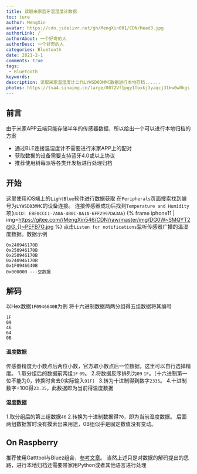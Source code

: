 ```yaml
---
title: 读取米家蓝牙温湿度计数据
toc: ture
author: MengXin
avatar: https://cdn.jsdelivr.net/gh/MengXin001/CDN/Head3.jpg
authorLink: /
authorAbout: 一个好奇的人
authorDesc: 一个好奇的人
categories: Bluetooth
date: 2021-2-1
comments: true
tags: 
 - Bluetooth
keywords: 
description: 读取米家温湿度计二代LYWSD03MMC数据进行本地存档......
photos: https://tva4.sinaimg.cn/large/0072Vf1pgy1foxkj3yaqcj31kw0w0kgs.jpg
---
```


## 前言
由于米家APP云端只能存储半年的传感器数据，所以给出一个可以进行本地归档的方案
* 通过BLE连接温湿度计不需要进行米家APP上的配对
* 获取数据的设备需要支持蓝牙4.0或以上协议
* 推荐使用树莓派等各类开发板进行处理归档

## 开始
这里使用iOS端上的`LightBlue`软件进行数据获取
在`Peripherals`页面搜索找到编号为`LYWSD03MMC`的设备连接。
连接传感器成功后找到`Temperature and Humidity`项(`UUID: EBE0CCC1-7A0A-4B0C-8A1A-6FF2997DA3A6`)
{% frame iphone11 | img=https://gitee.com//MengXin546/CDN/raw/master/img/DG0W~SMQYT2@G_{}~PEFB7G.jpg %}
点击`Listen for notifications`监听传感器广播的温湿度数据。数据示例
```
0x240946170B
0x250946170B
0x250946170B
0x240946170B
0x1F0946640B
0x000000 ---空数据
```

## 解码
以Hex数据`1F0946640B`为例
将十六进制数据两两分组得五组数据将其编号
```
1F
09
46
64
0B
```

#### 温度数据
传感器精度为小数点后两位小数，官方取小数点后一位数据，这里可以自行选择精度。
	1.取分组后的数据前两组`1F` `09`。
	2.将数据反序排列为`09` `1F`。（十六进制第一位不能为0，转换时舍去0实际输入`91F`）
	3.转为十进制得到数字`2335`。
	4.十进制数字÷100得`23.35`，此数据即为当前得温度数据
#### 湿度数据
1.取分组后的第三组数据`46`
2.转换为十进制数据得`70`，即为当前湿度数据。
后面两组数据暂时没有摸索出来用途，0B组似乎是固定数值没有变动。

## On Raspberry
推荐使用Gatttool与Bluez组合，[参考文章](https://blog.csdn.net/qq_33433070/article/details/78668105)。
当然上述只是对数据的解码提出的思路，进行本地归档还需要带家用Python或者其他语言进行处理

